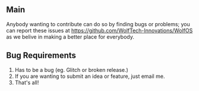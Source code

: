 ## Main
Anybody wanting to contribute can do so by finding bugs or problems; you can report these issues at https://github.com/WolfTech-Innovations/WolfOS as we belive in making a better place for everybody.
## Bug Requirements
1. Has to be a bug (eg. Glitch or broken release.)
2. If you are wanting to submit an idea or feature, just email me.
3. That's all!
